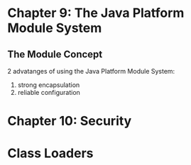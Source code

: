 # Chapter 9: The Java Platform Module System
## The Module Concept
2 advatanges of using the Java Platform Module System:

1. strong encapsulation
2. reliable configuration

# Chapter 10: Security
# Class Loaders

